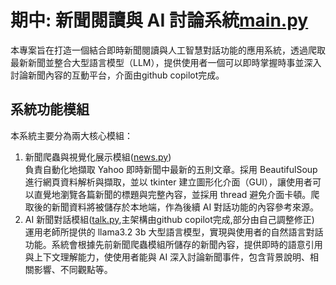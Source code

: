 # 期中: 新聞閱讀與 AI 討論系統[main.py](./main.py)
本專案旨在打造一個結合即時新聞閱讀與人工智慧對話功能的應用系統，透過爬取最新新聞並整合大型語言模型（LLM），提供使用者一個可以即時掌握時事並深入討論新聞內容的互動平台，介面由github copilot完成。<br>
## 系統功能模組
本系統主要分為兩大核心模組：<br>
1. 新聞爬蟲與視覺化展示模組([news.py](./news.py))<br>
負責自動化地擷取 Yahoo 即時新聞中最新的五則文章。採用 BeautifulSoup 進行網頁資料解析與擷取，並以 tkinter 建立圖形化介面（GUI），讓使用者可以直覺地瀏覽各篇新聞的標題與完整內容，並採用 thread 避免介面卡頓。爬取後的新聞資料將被儲存於本地端，作為後續 AI 對話功能的內容參考來源。
2. AI 新聞對話模組([talk.py](./talk.py),主架構由github copilot完成,部分由自己調整修正)<br>
運用老師所提供的 llama3.2 3b 大型語言模型，實現與使用者的自然語言對話功能。系統會根據先前新聞爬蟲模組所儲存的新聞內容，提供即時的語意引用與上下文理解能力，使使用者能與 AI 深入討論新聞事件，包含背景說明、相關影響、不同觀點等。
<br>
